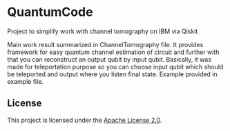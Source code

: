 # QuantumCode
Project to simplify work with channel tomography on IBM via Qiskit

Main work result summarized in ChannelTomography file. It provides framework for easy quantum channel estimation of circuit 
and further with that you can reconstruct an output qubit by input qubit. 
Basically, it was made for teleportation purpose so you can choose input qubit which should be teleported and output where you listen final state.
Example provided in example file.

## License
This project is licensed under the [Apache License 2.0](LICENSE).
